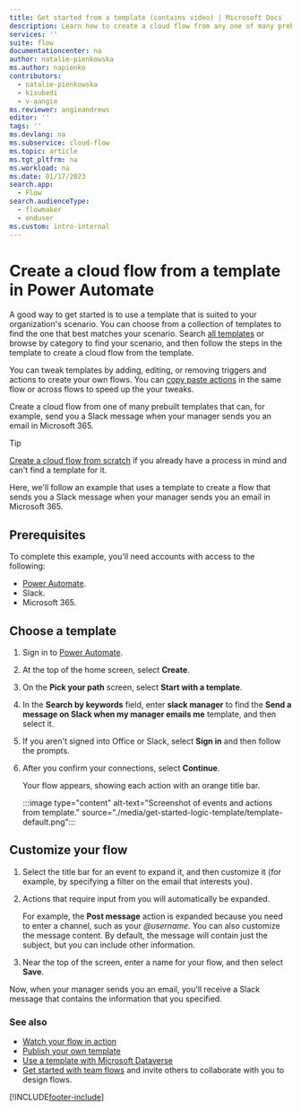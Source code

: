 ```yaml
---
title: Get started from a template (contains video) | Microsoft Docs
description: Learn how to create a cloud flow from any one of many prebuilt templates.
services: ''
suite: flow
documentationcenter: na
author: natalie-pienkowska
ms.author: napienko
contributors:
  - natalie-pienkowska
  - kisubedi
  - v-aangie
ms.reviewer: angieandrews
editor: ''
tags: ''
ms.devlang: na
ms.subservice: cloud-flow
ms.topic: article
ms.tgt_pltfrm: na
ms.workload: na
ms.date: 01/17/2023
search.app: 
  - Flow
search.audienceType: 
  - flowmaker
  - enduser
ms.custom: intro-internal
---
```


# Create a cloud flow from a template in Power Automate

A good way to get started is to use a template that is suited to your organization's scenario. You can choose from a collection of templates to find the one that best matches your scenario. Search [all templates](https://make.powerautomate.com/templates/) or browse by category to find your scenario, and then follow the steps in the template to create a cloud flow from the template.

You can tweak templates by adding, editing, or removing triggers and actions to create your own flows. You can [copy paste actions](/business-applications-release-notes/april19/microsoft-flow/copy-paste-actions) in the same flow or across flows to speed up the your tweaks.

Create a cloud flow from one of many prebuilt templates that can, for example, send you a Slack message when your manager sends you an email in Microsoft 365.

>[!TIP]
>[Create a cloud flow from scratch](get-started-logic-flow.md) if you already have a process in mind and can't find a template for it.

Here, we'll follow an example that uses a template to create a flow that sends you a Slack message when your manager sends you an email in Microsoft 365.

## Prerequisites

To complete this example, you'll need accounts with access to the following:

- [Power Automate](https://make.powerautomate.com).
- Slack.
- Microsoft 365.

## Choose a template

1. Sign in to [Power Automate](https://make.powerautomate.com).

1. At the top of the home screen, select **Create**.

1. On the **Pick your path** screen, select **Start with a template**.

1. In the **Search by keywords** field, enter **slack manager** to find the **Send a message on Slack when my manager emails me** template, and then select it.

1. If you aren't signed into Office or Slack, select **Sign in** and then follow the prompts.

1. After you confirm your connections, select **Continue**.

    Your flow appears, showing each action with an orange title bar.

   :::image type="content" alt-text="Screenshot of events and actions from template." source="./media/get-started-logic-template/template-default.png":::

## Customize your flow

1. Select the title bar for an event to expand it, and then customize it (for example, by specifying a filter on the email that interests you).

1. Actions that require input from you will automatically be expanded.
  
    For example, the **Post message** action is expanded because you need to enter a channel, such as your *\@username*. You can also customize the message content. By default, the message will contain just the subject, but you can include other information.

1. Near the top of the screen, enter a name for your flow, and then select **Save**.


Now, when your manager sends you an email, you'll receive a Slack message that contains the information that you specified.

### See also

- [Watch your flow in action](see-a-flow-run.md)
- [Publish your own template](publish-a-template.md)
- [Use a template with Microsoft Dataverse](common-data-model-intro.md)
- [Get started with team flows](create-team-flows.md) and invite others to collaborate with you to design flows.



[!INCLUDE[footer-include](includes/footer-banner.md)]
